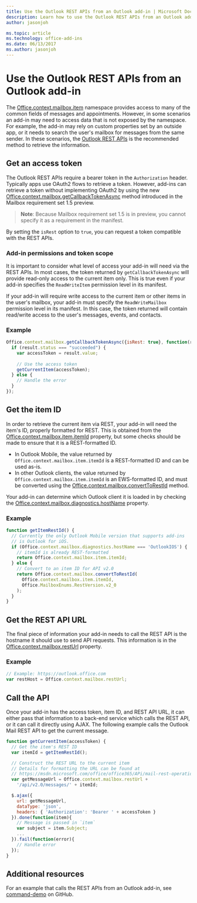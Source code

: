 ```yaml
---
title: Use the Outlook REST APIs from an Outlook add-in | Microsoft Docs
description: Learn how to use the Outlook REST APIs from an Outlook add-in.
author: jasonjoh

ms.topic: article
ms.technology: office-add-ins
ms.date: 06/13/2017
ms.author: jasonjoh
---
```


# Use the Outlook REST APIs from an Outlook add-in

The [Office.context.mailbox.item](https://dev.office.com/reference/add-ins/outlook/1.5/Office.context.mailbox.item?product=outlook&version=v1.5) namespace provides access to many of the common fields of messages and appointments. However, in some scenarios an add-in may need to access data that is not exposed by the namespace. For example, the add-in may rely on custom properties set by an outside app, or it needs to search the user's mailbox for messages from the same sender. In these scenarios, the [Outlook REST APIs](../rest/index.md) is the recommended method to retrieve the information.

## Get an access token

The Outlook REST APIs require a bearer token in the `Authorization` header. Typically apps use OAuth2 flows to retrieve a token. However, add-ins can retrieve a token without implementing OAuth2 by using the new [Office.context.mailbox.getCallbackTokenAsync](https://dev.office.com/reference/add-ins/outlook/1.5/Office.context.mailbox?product=outlook&version=v1.5) method introduced in the Mailbox requirement set 1.5 preview.

> **Note**: Because Mailbox requirement set 1.5 is in preview, you cannot specify it as a requirement in the manifest. 

By setting the `isRest` option to `true`, you can request a token compatible with the REST APIs.

### Add-in permissions and token scope

It is important to consider what level of access your add-in will need via the REST APIs. In most cases, the token returned by `getCallbackTokenAsync` will provide read-only access to the current item only. This is true even if your add-in specifies the `ReadWriteItem` permission level in its manifest.

If your add-in will require write access to the current item or other items in the user's mailbox, your add-in must specify the `ReadWriteMailbox` permission level in its manifest. In this case, the token returned will contain read/write access to the user's messages, events, and contacts.

### Example

```js
Office.context.mailbox.getCallbackTokenAsync({isRest: true}, function(result){
  if (result.status === "succeeded") {
    var accessToken = result.value;
    
    // Use the access token
    getCurrentItem(accessToken);
  } else {
    // Handle the error
  }
});
```

## Get the item ID

In order to retrieve the current item via REST, your add-in will need the item's ID, properly formatted for REST. This is obtained from the [Office.context.mailbox.item.itemId](https://dev.office.com/reference/add-ins/outlook/1.5/Office.context.mailbox.item?product=outlook&version=v1.5) property, but some checks should be made to ensure that it is a REST-formatted ID.

- In Outlook Mobile, the value returned by `Office.context.mailbox.item.itemId` is a REST-formatted ID and can be used as-is.
- In other Outlook clients, the value returned by `Office.context.mailbox.item.itemId` is an EWS-formatted ID, and must be converted using the [Office.context.mailbox.convertToRestId](https://dev.office.com/reference/add-ins/outlook/1.5/Office.context.mailbox?product=outlook&version=v1.5) method.

Your add-in can determine which Outlook client it is loaded in by checking the [Office.context.mailbox.diagnostics.hostName](https://dev.office.com/reference/add-ins/outlook/1.5/Office.context.mailbox.diagnostics?product=outlook&version=v1.5) property.

### Example

```js
function getItemRestId() {
  // Currently the only Outlook Mobile version that supports add-ins
  // is Outlook for iOS.
  if (Office.context.mailbox.diagnostics.hostName === 'OutlookIOS') {
    // itemId is already REST-formatted
    return Office.context.mailbox.item.itemId;
  } else {
    // Convert to an item ID for API v2.0
    return Office.context.mailbox.convertToRestId(
      Office.context.mailbox.item.itemId,
      Office.MailboxEnums.RestVersion.v2_0
    );
  }
}
```

## Get the REST API URL

The final piece of information your add-in needs to call the REST API is the hostname it should use to send API requests. This information is in the [Office.context.mailbox.restUrl](https://dev.office.com/reference/add-ins/outlook/1.5/Office.context.mailbox?product=outlook&version=v1.5) property.

### Example

```js
// Example: https://outlook.office.com
var restHost = Office.context.mailbox.restUrl;
```

## Call the API

Once your add-in has the access token, item ID, and REST API URL, it can either pass that information to a back-end service which calls the REST API, or it can call it directly using AJAX. The following example calls the Outlook Mail REST API to get the current message.

```js
function getCurrentItem(accessToken) {
  // Get the item's REST ID
  var itemId = getItemRestId();

  // Construct the REST URL to the current item
  // Details for formatting the URL can be found at 
  // https://msdn.microsoft.com/office/office365/APi/mail-rest-operations#get-a-message-rest
  var getMessageUrl = Office.context.mailbox.restUrl +
    '/api/v2.0/messages/' + itemId;

  $.ajax({
    url: getMessageUrl,
    dataType: 'json',
    headers: { 'Authorization': 'Bearer ' + accessToken }
  }).done(function(item){
    // Message is passed in `item`
    var subject = item.Subject;
    ...
  }).fail(function(error){
    // Handle error
  });
}
```

## Additional resources

For an example that calls the REST APIs from an Outlook add-in, see [command-demo](https://github.com/OfficeDev/outlook-add-in-command-demo) on GitHub.